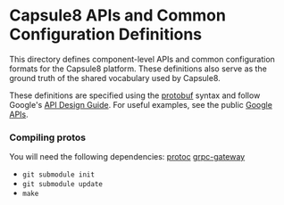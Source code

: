 # Capsule8 APIs and Common Configuration Definitions

This directory defines component-level APIs and common configuration
formats for the Capsule8 platform. These definitions also serve as the
ground truth of the shared vocabulary used by Capsule8.

These definitions are specified using the
[protobuf](https://github.com/google/protobuf) syntax and follow
Google's [API Design Guide](https://cloud.google.com/apis/design/).
For useful examples, see the public
[Google APIs](https://github.com/googleapis/googleapis).

### Compiling protos

You will need the following dependencies:
[protoc](https://github.com/golang/protobuf)
[grpc-gateway](https://github.com/grpc-ecosystem/grpc-gateway)

- `git submodule init`
- `git submodule update`
- `make`
